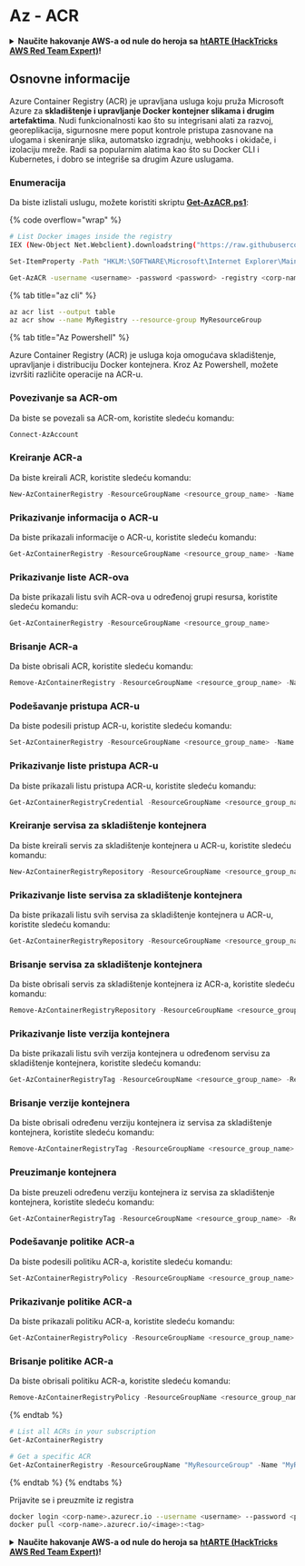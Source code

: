 # Az - ACR

<details>

<summary><strong>Naučite hakovanje AWS-a od nule do heroja sa</strong> <a href="https://training.hacktricks.xyz/courses/arte"><strong>htARTE (HackTricks AWS Red Team Expert)</strong></a><strong>!</strong></summary>

Drugi načini podrške HackTricks-u:

* Ako želite da vidite **vašu kompaniju reklamiranu na HackTricks-u** ili **preuzmete HackTricks u PDF formatu** proverite [**SUBSCRIPTION PLANS**](https://github.com/sponsors/carlospolop)!
* Nabavite [**zvanični PEASS & HackTricks swag**](https://peass.creator-spring.com)
* Otkrijte [**The PEASS Family**](https://opensea.io/collection/the-peass-family), našu kolekciju ekskluzivnih [**NFT-ova**](https://opensea.io/collection/the-peass-family)
* **Pridružite se** 💬 [**Discord grupi**](https://discord.gg/hRep4RUj7f) ili [**telegram grupi**](https://t.me/peass) ili nas **pratite** na **Twitter-u** 🐦 [**@hacktricks_live**](https://twitter.com/hacktricks_live)**.**
* **Podelite svoje hakovanje trikove slanjem PR-ova na** [**HackTricks**](https://github.com/carlospolop/hacktricks) i [**HackTricks Cloud**](https://github.com/carlospolop/hacktricks-cloud) github repozitorijume.

</details>

## Osnovne informacije

Azure Container Registry (ACR) je upravljana usluga koju pruža Microsoft Azure za **skladištenje i upravljanje Docker kontejner slikama i drugim artefaktima**. Nudi funkcionalnosti kao što su integrisani alati za razvoj, georeplikacija, sigurnosne mere poput kontrole pristupa zasnovane na ulogama i skeniranje slika, automatsko izgradnju, webhooks i okidače, i izolaciju mreže. Radi sa popularnim alatima kao što su Docker CLI i Kubernetes, i dobro se integriše sa drugim Azure uslugama.

### Enumeracija

Da biste izlistali uslugu, možete koristiti skriptu [**Get-AzACR.ps1**](https://github.com/NetSPI/MicroBurst/blob/master/Misc/Get-AzACR.ps1):

{% code overflow="wrap" %}
```bash
# List Docker images inside the registry
IEX (New-Object Net.Webclient).downloadstring("https://raw.githubusercontent.com/NetSPI/MicroBurst/master/Misc/Get-AzACR.ps1")

Set-ItemProperty -Path "HKLM:\SOFTWARE\Microsoft\Internet Explorer\Main" -Name "DisableFirstRunCustomize" -Value 2

Get-AzACR -username <username> -password <password> -registry <corp-name>.azurecr.io
```
{% tab title="az cli" %}
```bash
az acr list --output table
az acr show --name MyRegistry --resource-group MyResourceGroup
```
{% tab title="Az Powershell" %}

Azure Container Registry (ACR) je usluga koja omogućava skladištenje, upravljanje i distribuciju Docker kontejnera. Kroz Az Powershell, možete izvršiti različite operacije na ACR-u.

### Povezivanje sa ACR-om

Da biste se povezali sa ACR-om, koristite sledeću komandu:

```powershell
Connect-AzAccount
```

### Kreiranje ACR-a

Da biste kreirali ACR, koristite sledeću komandu:

```powershell
New-AzContainerRegistry -ResourceGroupName <resource_group_name> -Name <acr_name> -Sku <sku> -Location <location>
```

### Prikazivanje informacija o ACR-u

Da biste prikazali informacije o ACR-u, koristite sledeću komandu:

```powershell
Get-AzContainerRegistry -ResourceGroupName <resource_group_name> -Name <acr_name>
```

### Prikazivanje liste ACR-ova

Da biste prikazali listu svih ACR-ova u određenoj grupi resursa, koristite sledeću komandu:

```powershell
Get-AzContainerRegistry -ResourceGroupName <resource_group_name>
```

### Brisanje ACR-a

Da biste obrisali ACR, koristite sledeću komandu:

```powershell
Remove-AzContainerRegistry -ResourceGroupName <resource_group_name> -Name <acr_name>
```

### Podešavanje pristupa ACR-u

Da biste podesili pristup ACR-u, koristite sledeću komandu:

```powershell
Set-AzContainerRegistry -ResourceGroupName <resource_group_name> -Name <acr_name> -EnableAdminUser <true/false>
```

### Prikazivanje liste pristupa ACR-u

Da biste prikazali listu pristupa ACR-u, koristite sledeću komandu:

```powershell
Get-AzContainerRegistryCredential -ResourceGroupName <resource_group_name> -Name <acr_name>
```

### Kreiranje servisa za skladištenje kontejnera

Da biste kreirali servis za skladištenje kontejnera u ACR-u, koristite sledeću komandu:

```powershell
New-AzContainerRegistryRepository -ResourceGroupName <resource_group_name> -RegistryName <acr_name> -Name <repository_name>
```

### Prikazivanje liste servisa za skladištenje kontejnera

Da biste prikazali listu svih servisa za skladištenje kontejnera u ACR-u, koristite sledeću komandu:

```powershell
Get-AzContainerRegistryRepository -ResourceGroupName <resource_group_name> -RegistryName <acr_name>
```

### Brisanje servisa za skladištenje kontejnera

Da biste obrisali servis za skladištenje kontejnera iz ACR-a, koristite sledeću komandu:

```powershell
Remove-AzContainerRegistryRepository -ResourceGroupName <resource_group_name> -RegistryName <acr_name> -Name <repository_name>
```

### Prikazivanje liste verzija kontejnera

Da biste prikazali listu svih verzija kontejnera u određenom servisu za skladištenje kontejnera, koristite sledeću komandu:

```powershell
Get-AzContainerRegistryTag -ResourceGroupName <resource_group_name> -RegistryName <acr_name> -RepositoryName <repository_name>
```

### Brisanje verzije kontejnera

Da biste obrisali određenu verziju kontejnera iz servisa za skladištenje kontejnera, koristite sledeću komandu:

```powershell
Remove-AzContainerRegistryTag -ResourceGroupName <resource_group_name> -RegistryName <acr_name> -RepositoryName <repository_name> -Tag <tag_name>
```

### Preuzimanje kontejnera

Da biste preuzeli određenu verziju kontejnera iz servisa za skladištenje kontejnera, koristite sledeću komandu:

```powershell
Get-AzContainerRegistryTag -ResourceGroupName <resource_group_name> -RegistryName <acr_name> -RepositoryName <repository_name> -Tag <tag_name> -AsFile
```

### Podešavanje politike ACR-a

Da biste podesili politiku ACR-a, koristite sledeću komandu:

```powershell
Set-AzContainerRegistryPolicy -ResourceGroupName <resource_group_name> -RegistryName <acr_name> -Policy <policy_json>
```

### Prikazivanje politike ACR-a

Da biste prikazali politiku ACR-a, koristite sledeću komandu:

```powershell
Get-AzContainerRegistryPolicy -ResourceGroupName <resource_group_name> -RegistryName <acr_name>
```

### Brisanje politike ACR-a

Da biste obrisali politiku ACR-a, koristite sledeću komandu:

```powershell
Remove-AzContainerRegistryPolicy -ResourceGroupName <resource_group_name> -RegistryName <acr_name>
```

{% endtab %}
```powershell
# List all ACRs in your subscription
Get-AzContainerRegistry

# Get a specific ACR
Get-AzContainerRegistry -ResourceGroupName "MyResourceGroup" -Name "MyRegistry"
```
{% endtab %}
{% endtabs %}

Prijavite se i preuzmite iz registra
```bash
docker login <corp-name>.azurecr.io --username <username> --password <password>
docker pull <corp-name>.azurecr.io/<image>:<tag>
```
<details>

<summary><strong>Naučite hakovanje AWS-a od nule do heroja sa</strong> <a href="https://training.hacktricks.xyz/courses/arte"><strong>htARTE (HackTricks AWS Red Team Expert)</strong></a><strong>!</strong></summary>

Drugi načini podrške HackTricks-u:

* Ako želite da vidite **vašu kompaniju reklamiranu na HackTricks-u** ili **preuzmete HackTricks u PDF formatu** proverite [**PLANOVE ZA PRETPLATU**](https://github.com/sponsors/carlospolop)!
* Nabavite [**zvanični PEASS & HackTricks swag**](https://peass.creator-spring.com)
* Otkrijte [**The PEASS Family**](https://opensea.io/collection/the-peass-family), našu kolekciju ekskluzivnih [**NFT-ova**](https://opensea.io/collection/the-peass-family)
* **Pridružite se** 💬 [**Discord grupi**](https://discord.gg/hRep4RUj7f) ili [**telegram grupi**](https://t.me/peass) ili nas **pratite** na **Twitter-u** 🐦 [**@hacktricks_live**](https://twitter.com/hacktricks_live)**.**
* **Podelite svoje hakovanje trikove slanjem PR-ova na** [**HackTricks**](https://github.com/carlospolop/hacktricks) i [**HackTricks Cloud**](https://github.com/carlospolop/hacktricks-cloud) github repozitorijume.

</details>
